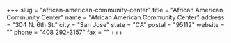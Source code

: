 +++
slug = "african-american-community-center"
title = "African American Community Center"
name = "African American Community Center"
address = "304 N. 6th St."
city = "San Jose"
state = "CA"
postal = "95112"
website = ""
phone = "408 292-3157"
fax = ""
+++
